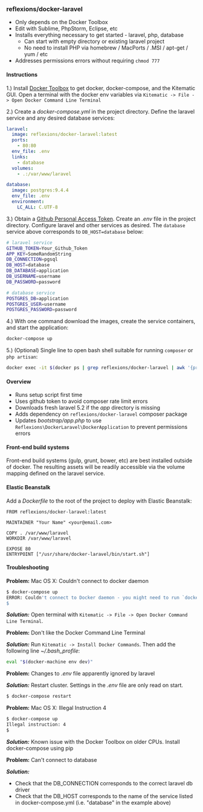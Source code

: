 ### reflexions/docker-laravel

- Only depends on the Docker Toolbox
- Edit with Sublime, PhpStorm, Eclipse, etc
- Installs everything necessary to get started - laravel, php, database
  - Can start with empty directory or existing laravel project
  - No need to install PHP via homebrew / MacPorts / .MSI / apt-get / yum / etc
- Addresses permissions errors without requiring `chmod 777`

#### Instructions

1.) Install [Docker Toolbox](https://www.docker.com/docker-toolbox) to get docker, docker-compose, and the Kitematic GUI.  Open a terminal with the docker env variables via `Kitematic -> File -> Open Docker Command Line Terminal`

2.) Create a _docker-compose.yml_ in the project directory.  Define the laravel service and any desired database services:

```yaml
laravel:
  image: reflexions/docker-laravel:latest
  ports:
    - 80:80
  env_file: .env
  links:
    - database
  volumes:
    - .:/var/www/laravel

database:
  image: postgres:9.4.4
  env_file: .env
  environment:
    LC_ALL: C.UTF-8
```

3.) Obtain a [Github Personal Access Token](https://github.com/settings/tokens/new).  Create an  _.env_ file in the project directory.  Configure laravel and other services as desired.  The `database` service above corresponds to `DB_HOST=database` below:

```bash
# laravel service
GITHUB_TOKEN=Your_Github_Token
APP_KEY=SomeRandomString
DB_CONNECTION=pgsql
DB_HOST=database
DB_DATABASE=application
DB_USERNAME=username
DB_PASSWORD=password

# database service
POSTGRES_DB=application
POSTGRES_USER=username
POSTGRES_PASSWORD=password
```

4.) With one command download the images, create the service containers, and start the application:

```bash
docker-compose up
```

5.) (Optional) Single line to open bash shell suitable for running `composer` or `php artisan`:

```bash
docker exec -it $(docker ps | grep reflexions/docker-laravel | awk '{print $1}') bash
```

#### Overview

- Runs setup script first time
- Uses github token to avoid composer rate limit errors
- Downloads fresh laravel 5.2 if the _app_ directory is missing
- Adds dependency on `reflexions/docker-laravel` composer package
- Updates _bootstrap/app.php_ to use `Reflexions\DockerLaravel\DockerApplication` to prevent permissions errors


#### Front-end build systems

Front-end build systems (gulp, grunt, bower, etc) are best installed outside of docker.  The resulting assets will be readily accessible via the volume mapping defined on the laravel service.


#### Elastic Beanstalk

Add a _Dockerfile_ to the root of the project to deploy with Elastic Beanstalk:

```
FROM reflexions/docker-laravel:latest

MAINTAINER "Your Name" <your@email.com>

COPY . /var/www/laravel
WORKDIR /var/www/laravel

EXPOSE 80
ENTRYPOINT ["/usr/share/docker-laravel/bin/start.sh"]
```

#### Troubleshooting

**Problem:** Mac OS X: Couldn't connect to docker daemon
```bash
$ docker-compose up
ERROR: Couldn't connect to Docker daemon - you might need to run `docker-machine start default`.
$
```
_**Solution:**_ Open terminal with `Kitematic -> File -> Open Docker Command Line Terminal`.

**Problem:** Don't like the Docker Command Line Terminal

_**Solution:**_ Run `Kitematic -> Install Docker Commands`.  Then add the following line _~/.bash_profile_:
```bash
eval "$(docker-machine env dev)"
```

**Problem:** Changes to _.env_ file apparently ignored by laravel

_**Solution:**_ Restart cluster.  Settings in the _.env_ file are only read on start.
```bash
$ docker-compose restart
```

**Problem:** Mac OS X: Illegal Instruction 4
```bash
$ docker-compose up
Illegal instruction: 4
$
```

_**Solution:**_ Known issue with the Docker Toolbox on older CPUs.  Install docker-compose using pip

**Problem:** Can't connect to database

_**Solution:**_
  - Check that the DB_CONNECTION corresponds to the correct laravel db driver
  - Check that the DB_HOST corresponds to the name of the service listed in docker-compose.yml (i.e. "database" in the example above)
